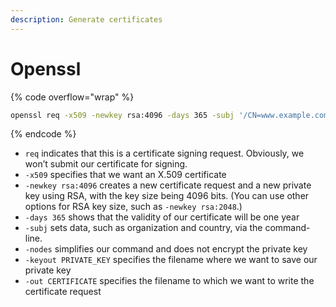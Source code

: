 ```yaml
---
description: Generate certificates
---
```


# Openssl

{% code overflow="wrap" %}
```sh
openssl req -x509 -newkey rsa:4096 -days 365 -subj '/CN=www.example.com/O=RedTeam/C=UK' -nodes -keyout key-reverse.key -out key-reverse.crt
```
{% endcode %}

* `req` indicates that this is a certificate signing request. Obviously, we won’t submit our certificate for signing.
* `-x509` specifies that we want an X.509 certificate
* `-newkey rsa:4096` creates a new certificate request and a new private key using RSA, with the key size being 4096 bits. (You can use other options for RSA key size, such as `-newkey rsa:2048`.)
* `-days 365` shows that the validity of our certificate will be one year
* `-subj` sets data, such as organization and country, via the command-line.
* `-nodes` simplifies our command and does not encrypt the private key
* `-keyout PRIVATE_KEY` specifies the filename where we want to save our private key
* `-out CERTIFICATE` specifies the filename to which we want to write the certificate request
